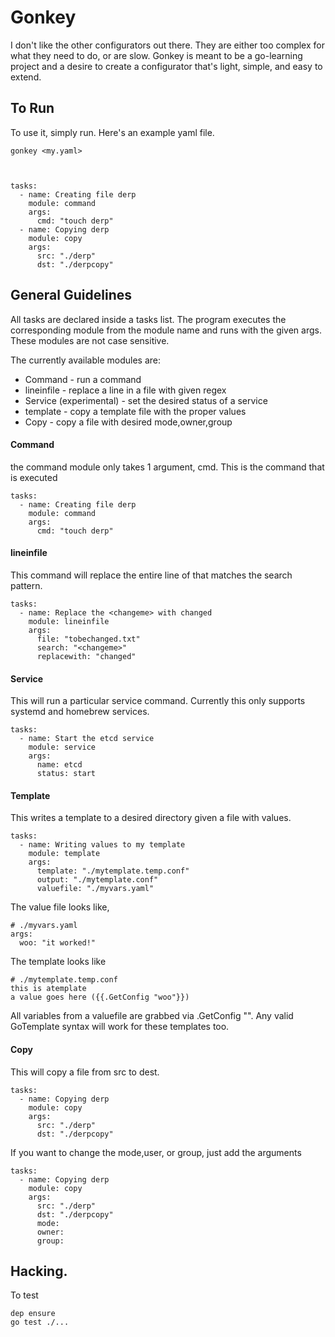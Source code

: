 # Gonkey

I don't like the other configurators out there. They are either too complex for what they need to do, or are slow. Gonkey is meant to be a go-learning project and a desire to create a configurator that's light, simple, and easy to extend. 

## To Run

To use it, simply run. Here's an example yaml file.

    gonkey <my.yaml>



    tasks:
      - name: Creating file derp
        module: command
        args:
          cmd: "touch derp"
      - name: Copying derp
        module: copy
        args:
          src: "./derp"
          dst: "./derpcopy"
    



## General Guidelines

All tasks are declared inside a tasks list. The program executes the corresponding module from the module name and runs with the given args. These modules are not case sensitive.

The currently available modules are:

- Command - run a command
- lineinfile - replace a line in a file with given regex
- Service (experimental) - set the desired status of a service
- template - copy a template file with the proper values
- Copy - copy a file with desired mode,owner,group

#### Command

the command module only takes 1 argument, cmd. This is the command that is executed

    tasks:
      - name: Creating file derp
        module: command
        args:
          cmd: "touch derp"



#### lineinfile

This command will replace the entire line of that matches the search pattern.

    tasks:
      - name: Replace the <changeme> with changed
        module: lineinfile
        args:
          file: "tobechanged.txt"
          search: "<changeme>"
          replacewith: "changed"

#### Service

This will run a particular service command. Currently this only supports systemd and homebrew services.

    tasks:
      - name: Start the etcd service
        module: service
        args:
          name: etcd
          status: start



#### Template

This writes a template to a desired directory given a file with values.

    tasks:
      - name: Writing values to my template
        module: template
        args:
          template: "./mytemplate.temp.conf"
          output: "./mytemplate.conf"
          valuefile: "./myvars.yaml"

The value file looks like, 

    # ./myvars.yaml
    args:
      woo: "it worked!"
    

The template looks like

    # ./mytemplate.temp.conf
    this is atemplate
    a value goes here ({{.GetConfig "woo"}})
    

All variables from a valuefile are grabbed via .GetConfig "<desiredvalue>". Any valid GoTemplate syntax will work for these templates too. 



#### Copy

This will copy a file from src to dest. 

    tasks:
      - name: Copying derp
        module: copy
        args:
          src: "./derp"
          dst: "./derpcopy"

If you want to change the mode,user, or group, just add the arguments

    tasks:
      - name: Copying derp
        module: copy
        args:
          src: "./derp"
          dst: "./derpcopy"
          mode:
          owner:
          group:





## Hacking.

To test

    dep ensure
    go test ./...


